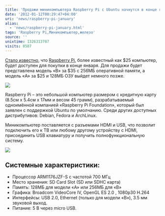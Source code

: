 ```yaml
---
title: 'Продажи миникомпьютера Raspberry Pi с Ubuntu начнутся в конце января'
date: '2012-01-12T00:29:47+04:00'
uri: 'news/raspberry-pi-january'
alias: 
  - 'news/raspberry-pi-january.html'
tags: 'Raspberry Pi,Миникомпьютер,железо'
source: ''
unixtime: 1326313787
visits: 8587
---
```

[Стало известно](http://www.raspberrypi.org/archives/509), что [Raspberry Pi](http://ru.wikipedia.org/wiki/Raspberry_Pi), более известный как $25 компьютер, будет доступен для покупки в конце января. Для продажи будет представлена модель «B» за $35 с 256МБ оперативной памяти, а модель «A» за $25 и 128МБ ОЗУ выйдет немного позже.

[![](img/2012/01/12/00-00/raspberry-pi-6680587985-o.jpg)](img/2012/01/12/00-00/raspberry-pi-6680587985-o.jpg)

Raspberry Pi – это небольшой компьютер размером с кредитную карту (8.5см x 5.4см x 17мм и весом 45 грамм), разрабатываемый одноимённой компанией «Raspberry Pi Foundation», который был заявлен с поддержкой Ubuntu по умолчанию. Среди других доступных дистрибутивов: Debian, Fedora и ArchLinux.

Миникомпьютер поставляется с разъемами HDMI и USB, что позволит подключить его к ТВ или любому другому устройству с HDMI, присоединить USB клавиатуру и получить полнофункциональную систему.

[![](img/2012/01/12/00-00/raspi-model-ab-mono-1-6680587835-o.jpg)](img/2012/01/12/00-00/raspi-model-ab-mono-1-6680587835-o.jpg)

## Системные характеристики:

*   Процессор ARM1176JZF-S с частотой 700 МГц
*   Место хранения: SD Card Slot (SD или SDHC карта)
*   Память: 128МБ для модели «A» или 256МБ для «B»
*   Графика: Broadcom VideoCore IV, OpenGL ES 2.0 , 1080p30 H.264
*   Интерфейсы: USB 2.0, Ethernet (только для модели «B»), 3.5 мм звуковой выход.
*   Питание: 5 В через micro USB.
